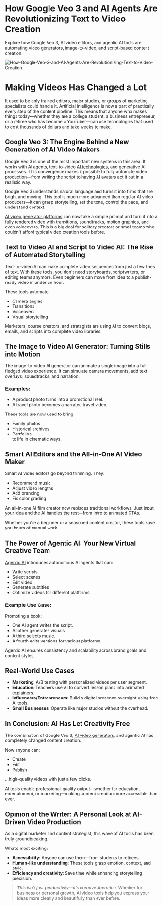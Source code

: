 # How Google Veo 3 and AI Agents Are Revolutionizing Text to Video Creation
Explore how Google Veo 3, AI video editors, and agentic AI tools are automating video generators, image-to-video, and script-based content creation.

![How-Google-Veo-3-and-AI-Agents-Are-Revolutionizing-Text-to-Video-Creation]()

# Making Videos Has Changed a Lot

It used to be only trained editors, major studios, or groups of marketing specialists could handle it. Artificial intelligence is now a part of practically every step of the content pipeline. This means that anyone who makes things today—whether they are a college student, a business entrepreneur, or a retiree who has become a YouTuber—can use technologies that used to cost thousands of dollars and take weeks to make.

## Google Veo 3: The Engine Behind a New Generation of AI Video Makers

Google Veo 3 is one of the most important new systems in this area. It works with AI agents, text-to-video [AI technologies](https://groupify.ai/ai-and-machine-learning), and generative AI processes. This convergence makes it possible to fully automate video production—from writing the script to having AI avatars act it out in a realistic way.

Google Veo 3 understands natural language and turns it into films that are bright and moving. This tool is much more advanced than regular AI video producers—it can grasp storytelling, set the tone, control the pace, and understand context.

[AI video generator platforms](https://zapier.com/blog/best-ai-video-generator/) can now take a simple prompt and turn it into a fully rendered video with transitions, soundtracks, motion graphics, and even voiceovers. This is a big deal for solitary creators or small teams who couldn't afford typical video creation tools before.

## Text to Video AI and Script to Video AI: The Rise of Automated Storytelling

Text-to-video AI can make complete video sequences from just a few lines of text. With these tools, you don't need storyboards, scriptwriters, or editing teams anymore. Even beginners can move from idea to a publish-ready video in under an hour.

These tools automate:
- Camera angles  
- Transitions  
- Voiceovers  
- Visual storytelling  

Marketers, course creators, and strategists are using AI to convert blogs, emails, and scripts into complete video libraries.

## The Image to Video AI Generator: Turning Stills into Motion

The image-to-video AI generator can animate a single image into a full-fledged video experience. It can simulate camera movements, add text overlays, soundtracks, and narration.

### Examples:
- A product photo turns into a promotional reel.
- A travel photo becomes a narrated travel video.

These tools are now used to bring:
- Family photos  
- Historical archives  
- Portfolios  
to life in cinematic ways.

## Smart AI Editors and the All-in-One AI Video Maker

Smart AI video editors go beyond trimming. They:
- Recommend music  
- Adjust video lengths  
- Add branding  
- Fix color grading  

An all-in-one AI film creator now replaces traditional workflows. Just input your idea and the AI handles the rest—from intro to animated CTAs.

Whether you're a beginner or a seasoned content creator, these tools save you hours of manual work.

## The Power of Agentic AI: Your New Virtual Creative Team

[Agentic AI](https://groupify.ai/ai-agent-tools) introduces autonomous AI agents that can:
- Write scripts  
- Select scenes  
- Edit video  
- Generate subtitles  
- Optimize videos for different platforms  

### Example Use Case:
Promoting a book:
- One AI agent writes the script.  
- Another generates visuals.  
- A third selects music.  
- A fourth edits versions for various platforms.

Agentic AI ensures consistency and scalability across brand goals and content styles.

## Real-World Use Cases

- **Marketing**: A/B testing with personalized videos per user segment.  
- **Education**: Teachers use AI to convert lesson plans into animated explainers.  
- **Influencers/Entrepreneurs**: Build a digital presence overnight using free AI tools.  
- **Small Businesses**: Operate like major studios without the overhead.

## In Conclusion: AI Has Let Creativity Free

The combination of Google Veo 3, [AI video generators](https://groupify.ai/ai-video-generators), and agentic AI has completely changed content creation.

Now anyone can:
- Create  
- Edit  
- Publish  

...high-quality videos with just a few clicks.

AI tools enable professional-quality output—whether for education, entertainment, or marketing—making content creation more accessible than ever.

## Opinion of the Writer: A Personal Look at AI-Driven Video Production

As a digital marketer and content strategist, this wave of AI tools has been truly groundbreaking.

What’s most exciting:
- **Accessibility**: Anyone can use them—from students to retirees.  
- **Human-like understanding**: These tools grasp emotion, context, and style.  
- **Efficiency and creativity**: Save time while enhancing storytelling precision.

> _This isn’t just productivity—it’s creative liberation._ Whether for business or personal growth, AI video tools help you express your ideas more clearly and beautifully than ever before.
